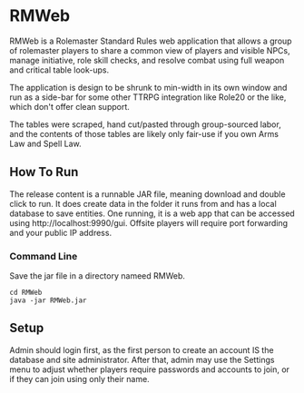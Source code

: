 # RMWeb

RMWeb is a Rolemaster Standard Rules web application that allows a group of rolemaster players to share a common
view of players and visible NPCs, manage initiative, role skill checks, and resolve combat using full weapon
and critical table look-ups.

The application is design to be shrunk to min-width in its own window and run as a side-bar for some other TTRPG
integration like Role20 or the like, which don't offer clean support.

The tables were scraped, hand cut/pasted through group-sourced labor, and the contents of those tables are likely
only fair-use if you own Arms Law and Spell Law.

## How To Run

The release content is a runnable JAR file, meaning download and double click to run.  It does create data in
the folder it runs from and has a local database to save entities.  One running, it is a web app that can be
accessed using http://localhost:9990/gui.  Offsite players will require port forwarding and your public IP address.

### Command Line

Save the jar file in a directory nameed RMWeb.

```
cd RMWeb
java -jar RMWeb.jar
```

## Setup

Admin should login first, as the first person to create an account IS the database and site administrator.  After that,
admin may use the Settings menu to adjust whether players require passwords and accounts to join, or if they can join
using only their name.
